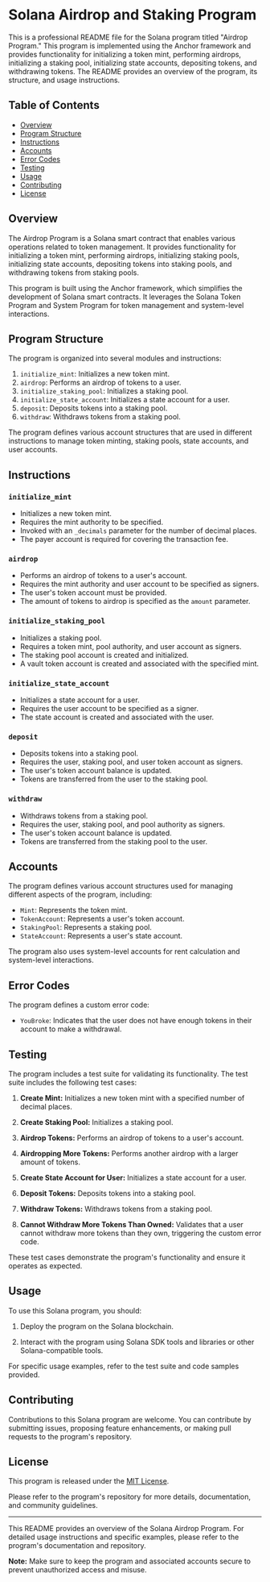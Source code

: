 # Solana Airdrop and Staking Program

This is a professional README file for the Solana program titled "Airdrop Program." This program is implemented using the Anchor framework and provides functionality for initializing a token mint, performing airdrops, initializing a staking pool, initializing state accounts, depositing tokens, and withdrawing tokens. The README provides an overview of the program, its structure, and usage instructions.

## Table of Contents

- [Overview](#overview)
- [Program Structure](#program-structure)
- [Instructions](#instructions)
- [Accounts](#accounts)
- [Error Codes](#error-codes)
- [Testing](#testing)
- [Usage](#usage)
- [Contributing](#contributing)
- [License](#license)

## Overview

The Airdrop Program is a Solana smart contract that enables various operations related to token management. It provides functionality for initializing a token mint, performing airdrops, initializing staking pools, initializing state accounts, depositing tokens into staking pools, and withdrawing tokens from staking pools.

This program is built using the Anchor framework, which simplifies the development of Solana smart contracts. It leverages the Solana Token Program and System Program for token management and system-level interactions.

## Program Structure

The program is organized into several modules and instructions:

1. `initialize_mint`: Initializes a new token mint.
2. `airdrop`: Performs an airdrop of tokens to a user.
3. `initialize_staking_pool`: Initializes a staking pool.
4. `initialize_state_account`: Initializes a state account for a user.
5. `deposit`: Deposits tokens into a staking pool.
6. `withdraw`: Withdraws tokens from a staking pool.

The program defines various account structures that are used in different instructions to manage token minting, staking pools, state accounts, and user accounts.

## Instructions

### `initialize_mint`

- Initializes a new token mint.
- Requires the mint authority to be specified.
- Invoked with an `_decimals` parameter for the number of decimal places.
- The payer account is required for covering the transaction fee.

### `airdrop`

- Performs an airdrop of tokens to a user's account.
- Requires the mint authority and user account to be specified as signers.
- The user's token account must be provided.
- The amount of tokens to airdrop is specified as the `amount` parameter.

### `initialize_staking_pool`

- Initializes a staking pool.
- Requires a token mint, pool authority, and user account as signers.
- The staking pool account is created and initialized.
- A vault token account is created and associated with the specified mint.

### `initialize_state_account`

- Initializes a state account for a user.
- Requires the user account to be specified as a signer.
- The state account is created and associated with the user.

### `deposit`

- Deposits tokens into a staking pool.
- Requires the user, staking pool, and user token account as signers.
- The user's token account balance is updated.
- Tokens are transferred from the user to the staking pool.

### `withdraw`

- Withdraws tokens from a staking pool.
- Requires the user, staking pool, and pool authority as signers.
- The user's token account balance is updated.
- Tokens are transferred from the staking pool to the user.

## Accounts

The program defines various account structures used for managing different aspects of the program, including:

- `Mint`: Represents the token mint.
- `TokenAccount`: Represents a user's token account.
- `StakingPool`: Represents a staking pool.
- `StateAccount`: Represents a user's state account.

The program also uses system-level accounts for rent calculation and system-level interactions.

## Error Codes

The program defines a custom error code:

- `YouBroke`: Indicates that the user does not have enough tokens in their account to make a withdrawal.

## Testing

The program includes a test suite for validating its functionality. The test suite includes the following test cases:

1. **Create Mint:** Initializes a new token mint with a specified number of decimal places.

2. **Create Staking Pool:** Initializes a staking pool.

3. **Airdrop Tokens:** Performs an airdrop of tokens to a user's account.

4. **Airdropping More Tokens:** Performs another airdrop with a larger amount of tokens.

5. **Create State Account for User:** Initializes a state account for a user.

6. **Deposit Tokens:** Deposits tokens into a staking pool.

7. **Withdraw Tokens:** Withdraws tokens from a staking pool.

8. **Cannot Withdraw More Tokens Than Owned:** Validates that a user cannot withdraw more tokens than they own, triggering the custom error code.

These test cases demonstrate the program's functionality and ensure it operates as expected.

## Usage

To use this Solana program, you should:

1. Deploy the program on the Solana blockchain.

2. Interact with the program using Solana SDK tools and libraries or other Solana-compatible tools.

For specific usage examples, refer to the test suite and code samples provided.

## Contributing

Contributions to this Solana program are welcome. You can contribute by submitting issues, proposing feature enhancements, or making pull requests to the program's repository.

## License

This program is released under the [MIT License](LICENSE).

Please refer to the program's repository for more details, documentation, and community guidelines.

---

This README provides an overview of the Solana Airdrop Program. For detailed usage instructions and specific examples, please refer to the program's documentation and repository.

**Note:** Make sure to keep the program and associated accounts secure to prevent unauthorized access and misuse.
